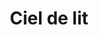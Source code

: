 ---
title: "Ciel de lit"
categories: [mobilier]
image: "img/ciel-de-lit.jpg"
website: "https://www.maisonsdumonde.com/FR/fr/p/ciel-de-lit-jaune-moutarde-suspensions-etoiles-et-pompons-mini-jungle-206850.htm"

price: 59
progress: 0
---